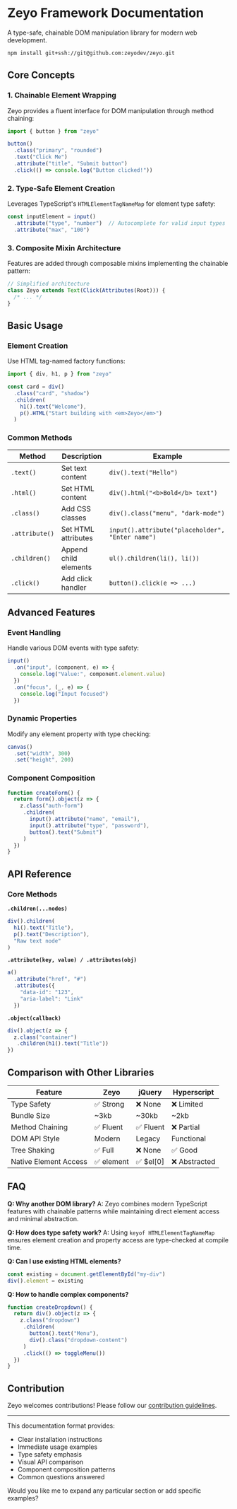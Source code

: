 # Zeyo Framework Documentation

A type-safe, chainable DOM manipulation library for modern web development.

```bash
npm install git+ssh://git@github.com:zeyodev/zeyo.git
```

## Core Concepts

### 1. Chainable Element Wrapping
Zeyo provides a fluent interface for DOM manipulation through method chaining:

```typescript
import { button } from "zeyo"

button()
  .class("primary", "rounded")
  .text("Click Me")
  .attribute("title", "Submit button")
  .click(() => console.log("Button clicked!"))
```

### 2. Type-Safe Element Creation
Leverages TypeScript's `HTMLElementTagNameMap` for element type safety:

```typescript
const inputElement = input()
  .attribute("type", "number")  // Autocomplete for valid input types
  .attribute("max", "100")
```

### 3. Composite Mixin Architecture
Features are added through composable mixins implementing the chainable pattern:

```typescript
// Simplified architecture
class Zeyo extends Text(Click(Attributes(Root))) {
  /* ... */
}
```

## Basic Usage

### Element Creation
Use HTML tag-named factory functions:

```typescript
import { div, h1, p } from "zeyo"

const card = div()
  .class("card", "shadow")
  .children(
    h1().text("Welcome"),
    p().HTML("Start building with <em>Zeyo</em>")
  )
```

### Common Methods
| Method | Description | Example |
|--------|-------------|---------|
| `.text()` | Set text content | `div().text("Hello")` |
| `.html()` | Set HTML content | `div().html("<b>Bold</b> text")` |
| `.class()` | Add CSS classes | `div().class("menu", "dark-mode")` |
| `.attribute()` | Set HTML attributes | `input().attribute("placeholder", "Enter name")` |
| `.children()` | Append child elements | `ul().children(li(), li())` |
| `.click()` | Add click handler | `button().click(e => ...)` |

## Advanced Features

### Event Handling
Handle various DOM events with type safety:

```typescript
input()
  .on("input", (component, e) => {
    console.log("Value:", component.element.value)
  })
  .on("focus", (_, e) => {
    console.log("Input focused")
  })
```

### Dynamic Properties
Modify any element property with type checking:

```typescript
canvas()
  .set("width", 300)
  .set("height", 200)
```

### Component Composition

```typescript
function createForm() {
  return form().object(z => {
    z.class("auth-form")
     .children(
       input().attribute("name", "email"),
       input().attribute("type", "password"),
       button().text("Submit")
     )
  })
}
```

## API Reference

### Core Methods

**`.children(...nodes)`**
```typescript
div().children(
  h1().text("Title"),
  p().text("Description"),
  "Raw text node"
)
```

**`.attribute(key, value) / .attributes(obj)`**
```typescript
a()
  .attribute("href", "#")
  .attributes({
    "data-id": "123",
    "aria-label": "Link"
  })
```

**`.object(callback)`**
```typescript
div().object(z => {
  z.class("container")
   .children(h1().text("Title"))
})
```

## Comparison with Other Libraries

| Feature               | Zeyo          | jQuery        | Hyperscript   |
|-----------------------|---------------|---------------|---------------|
| Type Safety           | ✅ Strong     | ❌ None       | ❌ Limited    |
| Bundle Size           | ~3kb          | ~30kb         | ~2kb          |
| Method Chaining       | ✅ Fluent     | ✅ Fluent     | ❌ Partial    |
| DOM API Style         | Modern        | Legacy        | Functional    |
| Tree Shaking          | ✅ Full       | ❌ None       | ✅ Good       |
| Native Element Access | ✅ element    | ✅ $el[0]     | ❌ Abstracted |

## FAQ

**Q: Why another DOM library?**
A: Zeyo combines modern TypeScript features with chainable patterns while maintaining direct element access and minimal abstraction.

**Q: How does type safety work?**
A: Using `keyof HTMLElementTagNameMap` ensures element creation and property access are type-checked at compile time.

**Q: Can I use existing HTML elements?**
```typescript
const existing = document.getElementById("my-div")
div().element = existing
```

**Q: How to handle complex components?**
```typescript
function createDropdown() {
  return div().object(z => {
    z.class("dropdown")
     .children(
       button().text("Menu"),
       div().class("dropdown-content")
     )
     .click(() => toggleMenu())
  })
}
```

## Contribution
Zeyo welcomes contributions! Please follow our [contribution guidelines](github.com/zeyodev/zeyo/CONTRIBUTING.md).

---

This documentation format provides:
- Clear installation instructions
- Immediate usage examples
- Type safety emphasis
- Visual API comparison
- Component composition patterns
- Common questions answered

Would you like me to expand any particular section or add specific examples?
